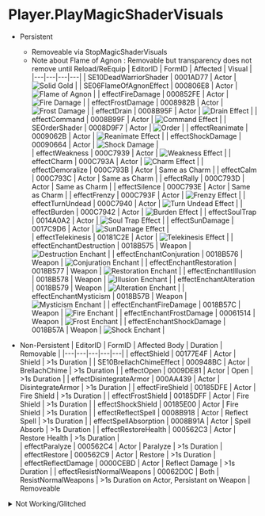 # Player.PlayMagicShaderVisuals

* Persistent
	* Removeable via StopMagicShaderVisuals
	* Note about Flame of Agnon : Removable but transparency does not remove until Reload/ReEquip
| EditorID | FormID | Affected | Visual |
|---|---|---|---|
| SE10DeadWarriorShader | 0001AD77 | Actor | ![Solid Gold](/image/GoldWarrior.png "Gold Effect") | 
| SE06FlameOfAgnonEffect | 000806E8 | Actor | ![Flame of Agnon](/image/FlameofArgnon.png "Flame of Agnon") |
| effectFireDamage | 000852FE | Actor | ![Fire Damage](/image/Fire.png "Fire Damage") | 
| effectFrostDamage | 0008982B | Actor | ![Frost Damage](/image/Frost.png "Frost Damage") | 
| effectDrain | 0008B95F | Actor | ![Drain Effect](/image/Drain.png "Drain Effect") | 
| effectCommand | 0008B99F | Actor | ![Command Effect](/image/Command.png "Command Effect") | 
| SEOrderShader | 0008D9F7 | Actor | ![Order](/image/OrderShader.png "Order") | 
| effectReanimate | 0009062B | Actor | ![Reanimate Effect](/image/Reanimate.png "Reanimate Effect") | 
| effectShockDamage | 00090664 | Actor | ![Shock Damage](/image/Shock.png "Shock Damage") |  
| effectWeakness | 000C7939 | Actor | ![Weakness Effect](/image/Weakness.png "Weakness Effect") | 
| effectCharm | 000C793A | Actor | ![Charm Effect](/image/Charm.png "Charm Effect") | 
| effectDemoralize | 000C793B | Actor | Same as Charm |
| effectCalm | 000C793C | Actor | Same as Charm |
| effectRally | 000C793D | Actor | Same as Charm |
| effectSilence | 000C793E | Actor | Same as Charm |
| effectFrenzy | 000C793F | Actor | ![Frenzy Effect](/image/Frenzy.png "Frenzy Effect") | 
| effectTurnUndead | 000C7940 | Actor | ![Turn Undead Effect](/image/Turnundead.png "Turn Undead Effect") | 
| effectBurden | 000C7942 | Actor | ![Burden Effect](/image/Burden.png "Burden Effect") | 
| effectSoulTrap | 0014A0A2 | Actor | ![Soul Trap Effect](/image/SoulTrap.png "Soul Trap Effect") | 
| effectSunDamage | 0017C9D6 | Actor | ![SunDamage Effect](/image/Sundamage.png "SunDamage Effect") |  
| effectTelekinesis | 00181C2E | Actor | ![Telekinesis Effect](/image/Telekinesis.png "Telekinesis Effect") |
| effectEnchantDestruction | 0018B575 | Weapon | ![Destruction Enchant](/image/Destruction.png "Destruction Enchant") |
| effectEnchantConjuration | 0018B576 | Weapon | ![Conjuration Enchant](/image/Conjuration.png "Conjuration Enchant") |
| effectEnchantRestoration | 0018B577 | Weapon | ![Restoration Enchant](/image/Restoration.png "Restoration Enchant") |
| effectEnchantIllusion | 0018B578 | Weapon | ![Illusion Enchant](/image/Illusion.png "Illusion Enchant") |
| effectEnchantAlteration | 0018B579 | Weapon | ![Alteration Enchant](/image/Alteration.png "Alteration Enchant") |
| effectEnchantMysticism | 0018B57B | Weapon | ![Mysticism  Enchant](/image/SoulTrap.png "Mysticism  Enchant") |
| effectEnchantFireDamage | 0018B57C | Weapon | ![Fire Enchant](/image/FireWeapon.png "Fire Enchant") |
| effectEnchantFrostDamage | 00061514 | Weapon | ![Frost Enchant](/image/FrostWeapon.png "Frost Enchant") |
| effectEnchantShockDamage | 0018B57A | Weapon | ![Shock Enchant](/image/ShockWeapon.png "Shock Enchant") |

* Non-Persistent
| EditorID | FormID | Affected Body | Duration | Removable |
|---|---|---|---|---|
| effectShield | 00177E4F | Actor | Shield | >1s Duration | 
| SE10BrellachChimeEffect | 000948BC | Actor | BrellachChime | >1s Duration | 
| effectOpen | 0009DE81 | Actor | Open | >1s Duration | 
| effectDisintegrateArmor | 000AA439 | Actor | DisintegrateArmor | >1s Duration | 
| effectFireShield | 00185DFE | Actor | Fire Shield | >1s Duration | 
| effectFrostShield | 00185DFF | Actor | Fire Shield | >1s Duration | 
| effectShockShield | 00185E00 | Actor | Fire Shield | >1s Duration | 
| effectReflectSpell | 0008B918 | Actor | Reflect Spell | >1s Duration | 
| effectSpellAbsorption | 0008B91A | Actor | Spell Absorb | >1s Duration | 
| effectRestoreHealth | 000562C3 | Actor | Restore Health | >1s Duration |  
| effectParalyze | 000562C4 | Actor | Paralyze | >1s Duration |  
| effectRestore | 000562C9 | Actor | Restore | >1s Duration |  
| effectReflectDamage | 0000CEBD | Actor | Reflect Damage | >1s Duration | 
| effectResistNormalWeapons | 00062D0C |  Both | ResistNormalWeapons | >1s Duration on Actor, Persistant on Weapon | Removeable 

<details>
<Summary>Not Working/Glitched</Summary>

* Not Working
| EditorID | FormID |
|---|---|
| effectAbsorb | 00000144 |
| effectReflect | 00000145 |
| LifeDetected | 00000146 |
| creatureEffectSkeletonChampion2 | 00000F19 |
| creatureEffectUndeadBlade | 00009985 |
| effectPoison | 00014EFD |
| effectEnchantPoison | 00014EFE |
| creatureAnvilMGPetImp | 00014F95 |
| SE11DopplegangerEffect | 00016ECA |
| ErikTestOrder | 00017459 |
| SE11c2aTorchShader | 00018DAF |
| SEPriestResurrectShader | 0001A800 |
| SETimeStopStone | 0004401B |
| testfrostshader | 0004B6D5 |
| testwatershader | 0004B6D6 |
| testfireshader | 0004B6D7 |
| effectFortifyHealth | 000562C5 |
| effectFortifyMagicka | 000562C6 |
| effectFortifyFatigue | 000562C7 |
| effectFortify | 000562C8 |
| effectDetectLife | 0005C004 |
| effectEnchantTurnUndead | 00065D63 |
| effectFireDragon | 00066332 |
| effectSummonMythicDawn | 000711B7 |
| SE32ZealotEffectNoAlpha | 000727D0 |
| SE09SummonEffect | 0007B337 |
| effectAtronachFlame | 00084A51 |
| effectAtronachFrost | 00089975 |
| effectDestruction | 0008B95E |
| SE13JyggalagStaffEffect | 00092DB3 |
| SE10PRChimeEffect | 000948BD |
| SE13FlyingKnightEffect | 00094CC1 |
| effectLock | 0009DE82 |
| effectDisease | 000C4289 |
| effectSiegeCrawler | 000C49BE |
| creatureEffectSkeletonGuardian | 000C7697 |
| creatureEffectSkeletonHero | 000C7698 |
| creatureEffectWraithFaded | 000C769A |
| effectDamage | 000C7941 |
| creatureEffectSkeletonChampion | 000C769C |
| creatureEffectZombieDread | 000C8B5A |
| creatureEffectWraithGreater | 000CBF14 |
| effectAtronachStorm | 000E6ECE |

* Glitched
| EditorID | FormID | Result | Removeable |
|---|---|---|---|
| GhostEffect | 000B9923 | Invisible | Unable (Invisble weapon on reload until full quit) |
| creatureEffectGhostAncient | 000C7699 | Invisible | Unable (Invisble weapon on reload until full quit) |
| creatureEffectLichNether | 000C769B | Invisible | Unable (Invisble weapon on reload until full quit) |
| SE32GhostEffectParticle | 00094160 | Invisible | Unable (Invisble weapon on reload until full quit) |
| effectStone | 0018BAE9 | Invisible | Unable (Invisble weapon on reload until full quit) |
| effectSEFireAgnonMani | 0006D1A6 | Invisible | Unable (Invisble weapon on reload until full quit) |
| SE32DefenderEffectNoAlpha | 000727E3 | Invisible | Unable (Invisble weapon on reload until full quit) |
| SE32GhostEffect | 0007DEB3 | Invisible | Unable (Invisble weapon on reload until full quit) |
| SE30MatrixEffect | 0007E092 | Invisible | Unable (Invisble weapon on reload until full quit) |
| SE11DoorEffect | 0008F12E | Invisible | Unable (Invisble weapon on reload until full quit) |
| SE13JygDeadEffect | 0008F521 | Invisible | Unable (Invisble weapon on reload until full quit) |
| SE32ZealotEffect | 00013981 | Invisible | Unable (Invisble weapon on reload until full quit) |
| effectTG11Stone | 00014F3B | Invisible | Unable (Invisble weapon on reload until full quit) | 
| SE11bCloneShader | 000171A5 | Invisible | Unable (Invisble weapon on reload until full quit) |
| TestJoelShady | 00019D2C | Invisible | Unable (Invisble weapon on reload until full quit) |

</details>